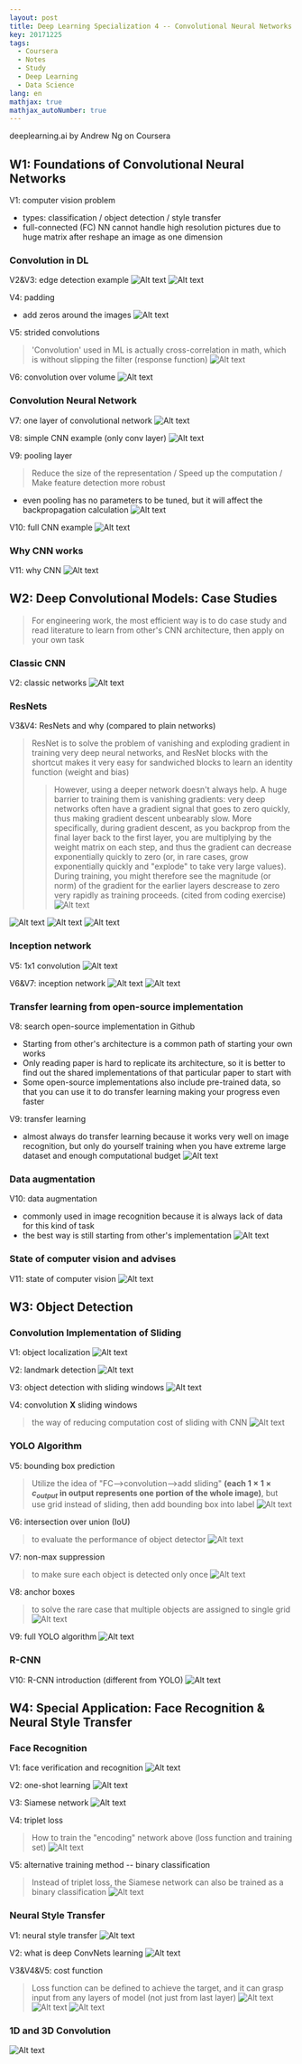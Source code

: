 ```yaml
---
layout: post
title: Deep Learning Specialization 4 -- Convolutional Neural Networks
key: 20171225
tags:
  - Coursera
  - Notes
  - Study
  - Deep Learning
  - Data Science
lang: en
mathjax: true
mathjax_autoNumber: true
---
```


deeplearning.ai by Andrew Ng on Coursera

## W1: Foundations of Convolutional Neural Networks

V1: computer vision problem
- types: classification / object detection / style transfer
- full-connected (FC) NN cannot handle high resolution pictures due to huge matrix after reshape an image as one dimension

### Convolution in DL
V2&V3: edge detection example
![Alt text](https://github.com/YestinYang/YestinYang.github.io/raw/master/screenshots/2017-12-25_1512824960357.png)
![Alt text](https://github.com/YestinYang/YestinYang.github.io/raw/master/screenshots/2017-12-25_1512827143831.png)

V4: padding
- add zeros around the images
![Alt text](https://github.com/YestinYang/YestinYang.github.io/raw/master/screenshots/2017-12-25_1512830120566.png)

V5: strided convolutions
> 'Convolution' used in ML is actually cross-correlation in math, which is without slipping the filter (response function)
![Alt text](https://github.com/YestinYang/YestinYang.github.io/raw/master/screenshots/2017-12-25_1512964015025.png)

V6: convolution over volume
![Alt text](https://github.com/YestinYang/YestinYang.github.io/raw/master/screenshots/2017-12-25_1512978375479.png)

### Convolution Neural Network
V7: one layer of convolutional network
![Alt text](https://github.com/YestinYang/YestinYang.github.io/raw/master/screenshots/2017-12-25_1512981133427.png)

V8: simple CNN example (only conv layer)
![Alt text](https://github.com/YestinYang/YestinYang.github.io/raw/master/screenshots/2017-12-25_1512986349571.png)

V9: pooling layer
> Reduce the size of the representation / Speed up the computation / Make feature detection more robust

- even pooling has no parameters to be tuned, but it will affect the backpropagation calculation 
![Alt text](https://github.com/YestinYang/YestinYang.github.io/raw/master/screenshots/2017-12-25_1513065304077.png)

V10: full CNN example
![Alt text](https://github.com/YestinYang/YestinYang.github.io/raw/master/screenshots/2017-12-25_1513066496574.png)

### Why CNN works
V11: why CNN
![Alt text](https://github.com/YestinYang/YestinYang.github.io/raw/master/screenshots/2017-12-25_1513067682808.png)


## W2: Deep Convolutional Models: Case Studies

> For engineering work, the most efficient way is to do case study and read literature to learn from other's CNN architecture, then apply on your own task

### Classic CNN
V2: classic networks
![Alt text](https://github.com/YestinYang/YestinYang.github.io/raw/master/screenshots/2017-12-25_1513251533159.png)

### ResNets
V3&V4: ResNets and why (compared to plain networks)
> ResNet is to solve the problem of vanishing and exploding gradient in training very deep neural networks, and ResNet blocks with the shortcut makes it very easy for sandwiched blocks to learn an identity function (weight and bias)
>> However, using a deeper network doesn't always help. A huge barrier to training them is vanishing gradients: very deep networks often have a gradient signal that goes to zero quickly, thus making gradient descent unbearably slow. More specifically, during gradient descent, as you backprop from the final layer back to the first layer, you are multiplying by the weight matrix on each step, and thus the gradient can decrease exponentially quickly to zero (or, in rare cases, grow exponentially quickly and "explode" to take very large values).
>> During training, you might therefore see the magnitude (or norm) of the gradient for the earlier layers descrease to zero very rapidly as training proceeds. (cited from coding exercise)![Alt text](https://github.com/YestinYang/YestinYang.github.io/raw/master/screenshots/2017-12-25_1513412417635.png)

![Alt text](https://github.com/YestinYang/YestinYang.github.io/raw/master/screenshots/2017-12-25_1513254479327.png)
![Alt text](https://github.com/YestinYang/YestinYang.github.io/raw/master/screenshots/2017-12-25_1513254643613.png)
![Alt text](https://github.com/YestinYang/YestinYang.github.io/raw/master/screenshots/2017-12-25_1513494273499.png)

### Inception network
V5: 1x1 convolution
![Alt text](https://github.com/YestinYang/YestinYang.github.io/raw/master/screenshots/2017-12-25_1513298890863.png)

V6&V7: inception network
![Alt text](https://github.com/YestinYang/YestinYang.github.io/raw/master/screenshots/2017-12-25_1513301168940.png)
![Alt text](https://github.com/YestinYang/YestinYang.github.io/raw/master/screenshots/2017-12-25_1513303024777.png)

### Transfer learning from open-source implementation
V8: search open-source implementation in Github
- Starting from other's architecture is a common path of starting your own works
- Only reading paper is hard to replicate its architecture, so it is better to find out the shared implementations of that particular paper to start with
- Some open-source implementations also include pre-trained data, so that you can use it to do transfer learning making your progress even faster

V9: transfer learning
- almost always do transfer learning because it works very well on image recognition, but only do yourself training when you have extreme large dataset and enough computational budget
![Alt text](https://github.com/YestinYang/YestinYang.github.io/raw/master/screenshots/2017-12-25_1513384859223.png)

### Data augmentation
 V10: data augmentation
 - commonly used in image recognition because it is always lack of data for this kind of task
 - the best way is still starting from other's implementation
![Alt text](https://github.com/YestinYang/YestinYang.github.io/raw/master/screenshots/2017-12-25_1513386418113.png)

### State of computer vision and advises
V11: state of computer vision
![Alt text](https://github.com/YestinYang/YestinYang.github.io/raw/master/screenshots/2017-12-25_1513391646039.png)

## W3: Object Detection

### Convolution Implementation of Sliding
V1: object localization
![Alt text](https://github.com/YestinYang/YestinYang.github.io/raw/master/screenshots/2017-12-25_1513498611409.png)

V2: landmark detection
![Alt text](https://github.com/YestinYang/YestinYang.github.io/raw/master/screenshots/2017-12-25_1513519065133.png)

V3: object detection with sliding windows
![Alt text](https://github.com/YestinYang/YestinYang.github.io/raw/master/screenshots/2017-12-25_1513520975835.png)

V4: convolution **X** sliding windows
> the way of reducing computation cost of sliding with CNN
![Alt text](https://github.com/YestinYang/YestinYang.github.io/raw/master/screenshots/2017-12-25_1513561804499.png)

### YOLO Algorithm
V5: bounding box prediction
> Utilize the idea of "FC-->convolution-->add sliding" **(each $1\times1\times c_{output}$ in output represents one portion of the whole image)**, but use grid instead of sliding, then add bounding box into label
![Alt text](https://github.com/YestinYang/YestinYang.github.io/raw/master/screenshots/2017-12-25_1513562739330.png)

V6: intersection over union (IoU)
> to evaluate the performance of object detector
![Alt text](https://github.com/YestinYang/YestinYang.github.io/raw/master/screenshots/2017-12-25_1513602640782.png)

V7: non-max suppression
> to make sure each object is detected only once
![Alt text](https://github.com/YestinYang/YestinYang.github.io/raw/master/screenshots/2017-12-25_1513603998952.png)

V8: anchor boxes
> to solve the rare case that multiple objects are assigned to single grid
![Alt text](https://github.com/YestinYang/YestinYang.github.io/raw/master/screenshots/2017-12-25_1513692580507.png)

V9: full YOLO algorithm
![Alt text](https://github.com/YestinYang/YestinYang.github.io/raw/master/screenshots/2017-12-25_1513753509545.png)

### R-CNN
V10: R-CNN introduction (different from YOLO)
![Alt text](https://github.com/YestinYang/YestinYang.github.io/raw/master/screenshots/2017-12-25_1513732294465.png)

## W4: Special Application: Face Recognition & Neural Style Transfer

### Face Recognition
V1: face verification and recognition
![Alt text](https://github.com/YestinYang/YestinYang.github.io/raw/master/screenshots/2017-12-25_1514012685899.png)

V2: one-shot learning
![Alt text](https://github.com/YestinYang/YestinYang.github.io/raw/master/screenshots/2017-12-25_1514013447708.png)

V3: Siamese network
![Alt text](https://github.com/YestinYang/YestinYang.github.io/raw/master/screenshots/2017-12-25_1514014207759.png)

V4: triplet loss
> How to train the "encoding" network above (loss function and training set)
![Alt text](https://github.com/YestinYang/YestinYang.github.io/raw/master/screenshots/2017-12-25_1514036954861.png)

V5: alternative training method -- binary classification
> Instead of triplet loss, the Siamese network can also be trained as a binary classification
![Alt text](https://github.com/YestinYang/YestinYang.github.io/raw/master/screenshots/2017-12-25_1514039482662.png)

### Neural Style Transfer

V1: neural style transfer
![Alt text](https://github.com/YestinYang/YestinYang.github.io/raw/master/screenshots/2017-12-25_1514122432163.png)

V2: what is deep ConvNets learning
![Alt text](https://github.com/YestinYang/YestinYang.github.io/raw/master/screenshots/2017-12-25_1514123004640.png)

V3&V4&V5: cost function
> Loss function can be defined to achieve the target, and it can grasp input from any layers of model (not just from last layer)
![Alt text](https://github.com/YestinYang/YestinYang.github.io/raw/master/screenshots/2017-12-25_1514187490941.png)
![Alt text](https://github.com/YestinYang/YestinYang.github.io/raw/master/screenshots/2017-12-25_1514184684350.png)
![Alt text](https://github.com/YestinYang/YestinYang.github.io/raw/master/screenshots/2017-12-25_1514185566075.png)

### 1D and 3D Convolution
![Alt text](https://github.com/YestinYang/YestinYang.github.io/raw/master/screenshots/2017-12-25_1514186727566.png)
